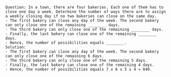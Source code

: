 
    Question: In a town, there are four bakeries. Each one of them has to close one day a week. Determine the number of ways there are to assign a weekly closing day if no two bakeries can close on the same day.
    - The first bakery can close any day of the week. The second bakery can only close one of the remaining ________ days.
    - The third bakery can only close one of the remaining ________ days.
    - Finally, the last bakery can close one of the remaining ________ days.
    - Hence, the number of possibilities equals ________.
    Solution:
    - The first bakery can close any day of the week. The second bakery can only close one of the remaining 6 days.
    - The third bakery can only close one of the remaining 5 days.
    - Finally, the last bakery can close one of the remaining 4 days.
    - Hence, the number of possibilities equals 7 x 6 x 5 x 4 = 840.